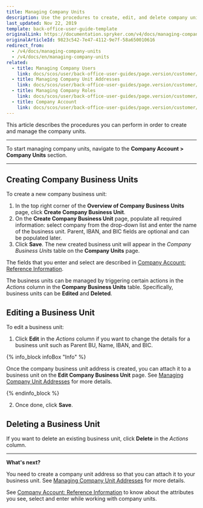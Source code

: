 ```yaml
---
title: Managing Company Units
description: Use the procedures to create, edit, and delete company units in the Back Office after a company has been created.
last_updated: Nov 22, 2019
template: back-office-user-guide-template
originalLink: https://documentation.spryker.com/v4/docs/managing-company-units
originalArticleId: 9823c542-7e47-4112-9e7f-58a650010616
redirect_from:
  - /v4/docs/managing-company-units
  - /v4/docs/en/managing-company-units
related:
  - title: Managing Company Users
    link: docs/scos/user/back-office-user-guides/page.version/customer/company-account/managing-company-users.html
  - title: Managing Company Unit Addresses
    link: docs/scos/user/back-office-user-guides/page.version/customer/company-account/managing-company-unit-addresses.html
  - title: Managing Company Roles
    link: docs/scos/user/back-office-user-guides/page.version/customer/company-account/managing-company-roles.html
  - title: Company Account
    link: docs/scos/user/back-office-user-guides/page.version/customer/company-account/company-account.html
---
```


This article describes the procedures you can perform in order to create and manage the company units.
***
To start managing company units, navigate to the **Company Account > Company Units** section.
***

## Creating Company Business Units

To create a new company business unit:
1. In the top right corner of the **Overview of Company Business Units** page, click **Create Company Business Unit**.
2. On the **Create Company Business Unit** page, populate all required information: select company from the drop-down list and enter the name of the business unit.
  Parent, IBAN, and BIC fields are optional and can be populated later.
3. Click **Save**.
  The new created business unit will appear in the _Company Business Units_ table on the **Company Units** page.

The fields that you enter and select are described in [Company Account: Reference Information](/docs/scos/user/back-office-user-guides/{{page.version}}/customer/company-account/references/company-account-reference-information.html).

The business units can be managed by triggering certain actions in the _Actions_ column in the **Company Business Units** table. Specifically, business units can be **Edited** and **Deleted**.

## Editing a Business Unit

To edit a business unit:

1. Click **Edit** in the _Actions_ column if you want to change the details for a business unit such as Parent BU, Name, IBAN, and BIC.

  {% info_block infoBox "Info" %}
  
  Once the company business unit address is created, you can attach it to a business unit on the **Edit Company Business Unit** page. See [Managing Company Unit Addresses](/docs/scos/user/back-office-user-guides/{{page.version}}/customer/company-account/managing-company-unit-addresses.html) for more details.

  {% endinfo_block %}

2. Once done, click **Save**.

## Deleting a Business Unit

If you want to delete an existing business unit, click **Delete** in the _Actions_ column.
***

**What's next?**

You need to create a company unit address so that you can attach it to your business unit. See [Managing Company Unit Addresses](/docs/scos/user/back-office-user-guides/{{page.version}}/customer/company-account/managing-company-unit-addresses.html) for more details.

See [Company Account: Reference Information](/docs/scos/user/back-office-user-guides/{{page.version}}/customer/company-account/references/company-account-reference-information.html) to know about the attributes you see, select and enter while working with company units.
